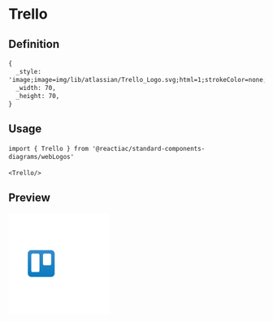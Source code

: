 # Trello

## Definition

```
{
  _style: 'image;image=img/lib/atlassian/Trello_Logo.svg;html=1;strokeColor=none;',
  _width: 70,
  _height: 70,
}
```

## Usage

```
import { Trello } from '@reactiac/standard-components-diagrams/webLogos'

<Trello/>
```

## Preview

<img src="./trello.png" width="200"/>
